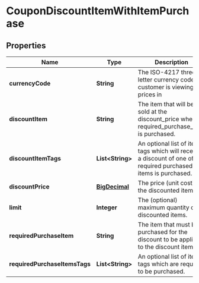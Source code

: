 
# CouponDiscountItemWithItemPurchase

## Properties
Name | Type | Description | Notes
------------ | ------------- | ------------- | -------------
**currencyCode** | **String** | The ISO-4217 three letter currency code the customer is viewing prices in |  [optional]
**discountItem** | **String** | The item that will be sold at the discount_price when required_purchase_item is purchased. |  [optional]
**discountItemTags** | **List&lt;String&gt;** | An optional list of item tags which will receive a discount of one of the required purchased items is purchased. |  [optional]
**discountPrice** | [**BigDecimal**](BigDecimal.md) | The price (unit cost) of the discounted item |  [optional]
**limit** | **Integer** | The (optional) maximum quantity of discounted items. |  [optional]
**requiredPurchaseItem** | **String** | The item that must be purchased for the discount to be applied to the discount item. |  [optional]
**requiredPurchaseItemsTags** | **List&lt;String&gt;** | An optional list of item tags which are required to be purchased. |  [optional]



